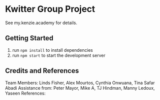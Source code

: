 # Kwitter Group Project

See my.kenzie.academy for details.

## Getting Started

1. run `npm install` to install dependencies
2. run `npm start` to start the development server

## Credits and References

Team Members:
Linds Fisher, Alex Mourtos, Cynthia Onwuana, Tina Safar Abadi
Assistance from: Peter Mayor, Mike A, TJ Hindman, Manny Ledoux, Yaseen
References:
